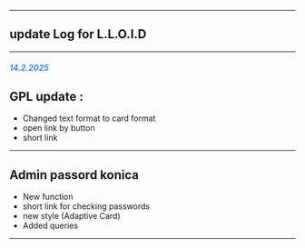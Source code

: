 <hr>

## update Log for L.L.O.I.D 

<hr>

##### <font color="#4582EC"> 14.2.2025 </font>

GPL update :
-- 
- Changed text format to card format 
- open link by button 
- short link 

<hr>

Admin passord konica
--
- New function 
- short link for checking passwords
- new style (Adaptive Card)
- Added queries 

<hr>




